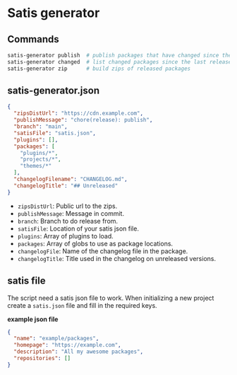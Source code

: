 # Satis generator

## Commands
```sh
satis-generator publish  # publish packages that have changed since the last release
satis-generator changed  # list changed packages since the last release
satis-generator zip      # build zips of released packages
```

## satis-generator.json
```json
{
  "zipsDistUrl": "https://cdn.example.com",
  "publishMessage": "chore(release): publish",
  "branch": "main",
  "satisFile": "satis.json",
  "plugins": [],
  "packages": [
    "plugins/*",
    "projects/*",
    "themes/*"
  ],
  "changelogFilename": "CHANGELOG.md",
  "changelogTitle": "## Unreleased"
}
```

- `zipsDistUrl`: Public url to the zips.
- `publishMessage`: Message in commit.
- `branch`: Branch to do release from.
- `satisFile`: Location of your satis json file.
- `plugins`: Array of plugins to load.
- `packages`: Array of globs to use as package locations.
- `changelogFile`: Name of the changelog file in the package.
- `changelogTitle`: Title used in the changelog on unreleased versions.

## satis file
The script need a satis json file to work. When initializing a new project create
a `satis.json` file and fill in the required keys.

__example json file__
```json
{
  "name": "example/packages",
  "homepage": "https://example.com",
  "description": "All my awesome packages",
  "repositories": []
}
```
